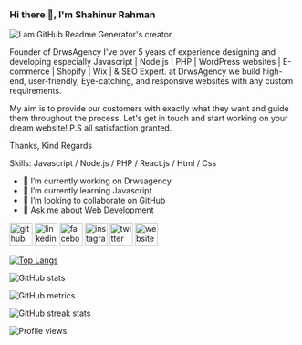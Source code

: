 
### Hi there 👋, I'm Shahinur Rahman

![I am GitHub Readme Generator's creator](https://media-exp1.licdn.com/dms/image/C5616AQE1VKtkRCYUeQ/profile-displaybackgroundimage-shrink_350_1400/0/1658587792759?e=1670457600&v=beta&t=6T7UUq0U541fFKmaYXIN_wFfms3MHcbMoeFi5M5zaZ4
)


Founder of DrwsAgency I've over 5 years of experience designing and developing especially Javascript | Node.js | PHP | WordPress websites | E-commerce | Shopify | Wix | & SEO Expert. at DrwsAgency we build high-end, user-friendly, Eye-catching, and responsive websites with any custom requirements. 

My aim is to provide our customers with exactly what they want and guide them throughout the process. Let's get in touch and start working on your dream website! P.S all satisfaction granted. 

Thanks, Kind Regards

Skills: Javascript / Node.js / PHP / React.js / Html / Css

- 🔭 I’m currently working on Drwsagency 
- 🌱 I’m currently learning Javascript  
- 👯 I’m looking to collaborate on GitHub  
- 💬 Ask me about Web Development  

<i class="fa-brands fa-facebook"></i>
[<img src='https://cdn.jsdelivr.net/npm/simple-icons@3.0.1/icons/github.svg' alt='github' height='40'>](https://github.com/dvshahinur)  [<img src='https://cdn.jsdelivr.net/npm/simple-icons@3.0.1/icons/linkedin.svg' alt='linkedin' height='40'>](https://www.linkedin.com/in/dvshahinur/)  [<img src='https://cdn.jsdelivr.net/npm/simple-icons@3.0.1/icons/facebook.svg' alt='facebook' height='40'>](https://www.facebook.com/dvshahinur)  [<img src='https://cdn.jsdelivr.net/npm/simple-icons@3.0.1/icons/instagram.svg' alt='instagram' height='40'>](https://www.instagram.com/dvshahinur/)  [<img src='https://cdn.jsdelivr.net/npm/simple-icons@3.0.1/icons/twitter.svg' alt='twitter' height='40'>](https://twitter.com/dvshahinur)  [<img src='https://cdn.jsdelivr.net/npm/simple-icons@3.0.1/icons/icloud.svg' alt='website' height='40'>](https://drwsagency.com)

[![Top Langs](https://github-readme-stats.vercel.app/api/top-langs/?username=anuraghazra&layout=compact)](https://github.com/anuraghazra/github-readme-stats)

![GitHub stats](https://github-readme-stats.vercel.app/api?username=dvshahinur&show_icons=true)  

![GitHub metrics](https://metrics.lecoq.io/dvshahinur)  

![GitHub streak stats](https://github-readme-streak-stats.herokuapp.com/?user=dvshahinur)  

![Profile views](https://gpvc.arturio.dev/dvshahinur)  
